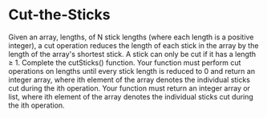 # Cut-the-Sticks
Given an array, lengths, of N stick lengths (where each length is a positive integer), a cut operation reduces the length of each stick in the array by the length of the array's shortest stick. A stick can only be cut if it has a length ≥ 1.  Complete the cutSticks() function. Your function must perform cut operations on lengths until every stick length is reduced to 0 and return an integer array, where ith element of the array denotes the individual sticks cut during the ith operation.  Your function must return an integer array or list, where ith element of the array denotes the individual sticks cut during the ith operation.

